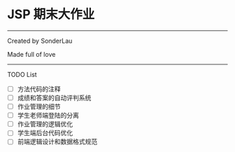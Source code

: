# JSP 期末大作业

---

Created by SonderLau



Made full of love

---

TODO List

- [ ] 方法代码的注释
- [ ] 成绩和答案的自动评判系统
- [ ] 作业管理的细节
- [ ] 学生老师端登陆的分离
- [ ] 作业管理的逻辑优化
- [ ] 学生端后台代码优化
- [ ] 前端逻辑设计和数据格式规范